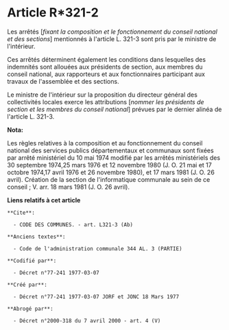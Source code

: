 # Article R*321-2

Les arrêtés [*fixant la composition et le fonctionnement du conseil national et des sections*] mentionnés à l'article L.
321-3 sont pris par le ministre de l'intérieur.

Ces arrêtés déterminent également les conditions dans lesquelles des indemnités sont allouées aux présidents de section, aux
membres du conseil national, aux rapporteurs et aux fonctionnaires participant aux travaux de l'assemblée et des sections.

Le ministre de l'intérieur sur la proposition du directeur général des collectivités locales exerce les attributions [*nommer
les présidents de section et les membres du conseil national*] prévues par le dernier alinéa de l'article L. 321-3.

**Nota:**

Les règles relatives à la composition et au fonctionnement du conseil national des services publics départementaux et
communaux sont fixées par arrêté ministériel du 10 mai 1974 modifié par les arrêtés ministériels des 30 septembre 1974,25
mars 1976 et 12 novembre 1980 (J. O. 21 mai et 17 octobre 1974,17 avril 1976 et 26 novembre 1980), et 17 mars 1981 (J. O. 26
avril). Création de la section de l'informatique communale au sein de ce conseil ; V. arr. 18 mars 1981 (J. O. 26 avril).

**Liens relatifs à cet article**

	**Cite**:

	  - CODE DES COMMUNES. - art. L321-3 (Ab)

	**Anciens textes**:

	  - Code de l'administration communale 344 AL. 3 (PARTIE)

	**Codifié par**:

	  - Décret n°77-241 1977-03-07

	**Créé par**:

	  - Décret n°77-241 1977-03-07 JORF et JONC 18 Mars 1977

	**Abrogé par**:

	  - Décret n°2000-318 du 7 avril 2000 - art. 4 (V)
